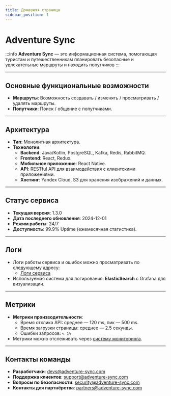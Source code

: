 ```yaml
---
title: Домашняя страница
sidebar_position: 1
---
```


# Adventure Sync

:::info
**Adventure Sync** — это информационная система, помогающая туристам и путешественникам планировать безопасные и увлекательные маршруты и находить попутчиков
:::

---

## Основные функциональные возможности

- **Маршруты**: Возможность создавать / изменять / просматривать / удалять маршруты.
- **Попутчики**: Поиск / общение с попутчиками.

---

## Архитектура

- **Тип**: Монолитная архитектура.
- **Технологии**:
  - **Backend**: Java/Kotlin, PostgreSQL, Kafka, Redis, RabbitMQ.
  - **Frontend**: React, Redux.
  - **Мобильное приложение**: React Native.
  - **API**: RESTful API для взаимодействия с клиентскими приложениями.
  - **Хостинг**: Yandex Cloud, S3 для хранения изображений и данных.

---

## Статус сервиса

- **Текущая версия**: 1.3.0
- **Дата последнего обновления**: 2024-12-01
- **Режим работы**: 24/7
- **Доступность**: 99.9% Uptime (ежемесячная статистика).

---

## Логи

- Логи работы сервиса и ошибок можно просматривать по следующему адресу:
  - [Логи сервиса](https://logs.adventure-sync.com)
- Используемая система для логирования: **ElasticSearch** с Grafana для визуализации.

---

## Метрики

- **Метрики производительности**:
  - Время отклика API: среднее — 120 ms, пик — 500 ms.
  - Время загрузки страницы: среднее — 2.5 секунды.
  - Ошибки запросов: `< 1%`
- Метрики можно отслеживать через [систему мониторинга](https://metrics.adventure-sync.com).

---

## Контакты команды

- **Разработчики**: devs@adventure-sync.com
- **Поддержка клиентов**: support@adventure-sync.com
- **Вопросы по безопасности**: security@adventure-sync.com
- **Контакты для партнёрства**: partners@adventure-sync.com
